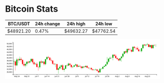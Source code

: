 # Bitcoin Stats

BTC/USDT|24h change|24h high|24h low|
|---|---|---|---|
|$48921.20|0.47%|$49632.27|$47762.54|

<img src="./chart.svg">

